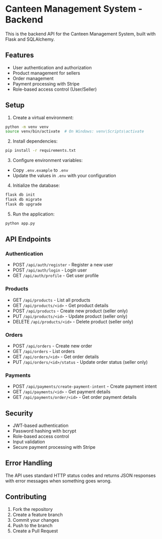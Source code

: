 # Canteen Management System - Backend

This is the backend API for the Canteen Management System, built with Flask and SQLAlchemy.

## Features

- User authentication and authorization
- Product management for sellers
- Order management
- Payment processing with Stripe
- Role-based access control (User/Seller)

## Setup

1. Create a virtual environment:
```bash
python -m venv venv
source venv/bin/activate  # On Windows: venv\Scripts\activate
```

2. Install dependencies:
```bash
pip install -r requirements.txt
```

3. Configure environment variables:
- Copy `.env.example` to `.env`
- Update the values in `.env` with your configuration

4. Initialize the database:
```bash
flask db init
flask db migrate
flask db upgrade
```

5. Run the application:
```bash
python app.py
```

## API Endpoints

### Authentication
- POST `/api/auth/register` - Register a new user
- POST `/api/auth/login` - Login user
- GET `/api/auth/profile` - Get user profile

### Products
- GET `/api/products` - List all products
- GET `/api/products/<id>` - Get product details
- POST `/api/products` - Create new product (seller only)
- PUT `/api/products/<id>` - Update product (seller only)
- DELETE `/api/products/<id>` - Delete product (seller only)

### Orders
- POST `/api/orders` - Create new order
- GET `/api/orders` - List orders
- GET `/api/orders/<id>` - Get order details
- PUT `/api/orders/<id>/status` - Update order status (seller only)

### Payments
- POST `/api/payments/create-payment-intent` - Create payment intent
- GET `/api/payments/<id>` - Get payment details
- GET `/api/payments/order/<id>` - Get order payment details

## Security

- JWT-based authentication
- Password hashing with bcrypt
- Role-based access control
- Input validation
- Secure payment processing with Stripe

## Error Handling

The API uses standard HTTP status codes and returns JSON responses with error messages when something goes wrong.

## Contributing

1. Fork the repository
2. Create a feature branch
3. Commit your changes
4. Push to the branch
5. Create a Pull Request 